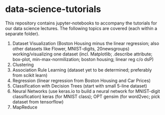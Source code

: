# data-science-tutorials

This repository contains jupyter-notebooks to accompany the tutorials for our data science lectures. The following topics are covered (each within a separate folder).

1. Dataset Visualization (Boston Housing minus the linear regression;
also other datasets like Flower, MNIST-digits, 20newsgroups) working/visualizing one dataset (incl. Matplotlib; .describe attribute; box-plot, min-max-normilization; boston housing; linear reg c/o dsP)
2. Clustering
3. Association Rule Learning (dataset yet to be determined; preferably from scikit learn)
4. Regression (linear regression from Boston Housing and Car Prices)
5. Classification with Decision Trees (start with small 5-line dataset)
6. Neural Networks (use keras.io to build a neural network for
MNIST-digit classification) keras (for MNIST class); OPT gensim (for word2vec; pick dataset from tensorflow)
7. MapReduce
